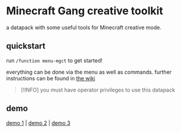 # Minecraft Gang creative toolkit

a datapack with some useful tools for Minecraft creative mode.

## quickstart

run `/function menu-mgct` to get started!

everything can be done via the menu as well as commands.
further instructions can be found in [the wiki](https://github.com/lolcatproductions/mgct-datapack/wiki)

> [!INFO]
> you must have operator privileges to use this datapack

## demo

[demo 1](https://youtu.be/_z_NO68f8Sg) | [demo 2](https://youtu.be/A0Jl2NMpil0) | [demo 3](https://youtu.be/0axR7XgEd0w)
